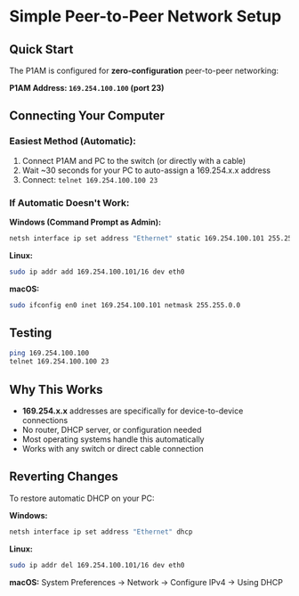 # Simple Peer-to-Peer Network Setup

## Quick Start

The P1AM is configured for **zero-configuration** peer-to-peer networking:

**P1AM Address: `169.254.100.100` (port 23)**

## Connecting Your Computer

### Easiest Method (Automatic):
1. Connect P1AM and PC to the switch (or directly with a cable)
2. Wait ~30 seconds for your PC to auto-assign a 169.254.x.x address
3. Connect: `telnet 169.254.100.100 23`

### If Automatic Doesn't Work:

**Windows (Command Prompt as Admin):**
```cmd
netsh interface ip set address "Ethernet" static 169.254.100.101 255.255.0.0
```

**Linux:**
```bash
sudo ip addr add 169.254.100.101/16 dev eth0
```

**macOS:**
```bash
sudo ifconfig en0 inet 169.254.100.101 netmask 255.255.0.0
```

## Testing
```bash
ping 169.254.100.100
telnet 169.254.100.100 23
```

## Why This Works

- **169.254.x.x** addresses are specifically for device-to-device connections
- No router, DHCP server, or configuration needed
- Most operating systems handle this automatically
- Works with any switch or direct cable connection

## Reverting Changes

To restore automatic DHCP on your PC:

**Windows:** 
```cmd
netsh interface ip set address "Ethernet" dhcp
```

**Linux:** 
```bash
sudo ip addr del 169.254.100.101/16 dev eth0
```

**macOS:** System Preferences → Network → Configure IPv4 → Using DHCP